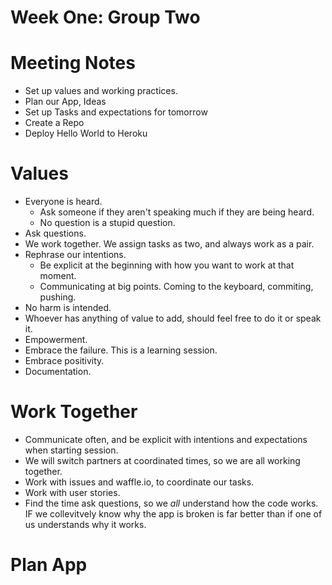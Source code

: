# Week One: Group Two

# Meeting Notes
- Set up values and working practices.
- Plan our App, Ideas
- Set up Tasks and expectations for tomorrow
- Create a Repo
- Deploy Hello World to Heroku
# Values
- Everyone is heard.  
  - Ask someone if they aren't speaking much if they are being heard.
  - No question is a stupid question.
- Ask questions. 
- We work together.  We assign tasks as two, and always work as a pair.
- Rephrase our intentions.
  - Be explicit at the beginning with how you want to work at that  moment. 
  - Communicating at big points.  Coming to the keyboard, commiting, pushing.
- No harm is intended.
- Whoever has anything of value to add, should feel free to do it or speak it.
- Empowerment.  
- Embrace the failure.  This is a learning session. 
- Embrace positivity.
- Documentation.

# Work Together
- Communicate often, and be explicit with intentions and expectations when starting session.
- We will switch partners at coordinated times, so we are all working together.
- Work with issues and waffle.io, to coordinate our tasks. 
- Work with user stories.
- Find the time ask questions, so we _all_ understand how the code works.  IF we collevitvely know why the app is broken is far better than if one of us understands why it works.

# Plan App

